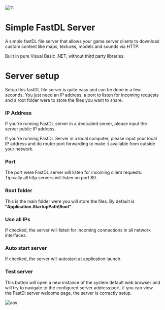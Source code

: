 ![11](https://github.com/fpaezf/FastDL-Server/assets/28062918/b1762b7a-4544-4cf9-8f03-ed1c29c27f75)

# Simple FastDL Server
A simple fastDL file server that allows your game server clients to download custom content like maps, textures, models and sounds via HTTP.

Built in pure Visual Basic .NET, without third party libraries.


# Server setup
Setup this fastDL file server is quite easy and can be done in a few seconds. You just need an IP address, a port to listen for incoming requests and a root folder were to store the files you want to share.

### IP Address
If you're running FastDL server in a dedicated server, please input the server public IP address.

If you're running FastDL Server in a local computer, please input your local IP address and do router port forwarding to make it available from outside your network.

### Port
The port were FastDL server will listen for incoming client requests. Tipically all http servers will listen on port 80.

### Root folder
This is the main folder were you will store the files. By default is **"Application.StartupPath\Root\"**.

### Use all IPs
If checked, the server will listen for incoming connections in all network interfaces.

### Auto start server
If checked, the server will autostart at application launch.

### Test server
This button will open a new instance of the system default web browser and will try to navigate to the configured server address:port. if you can view the FastDl server welcome page, the server is correctly setup.

![aas](https://github.com/fpaezf/FastDL-Server/assets/28062918/67e93fff-c28e-4cea-ac8c-02e301c57711)
